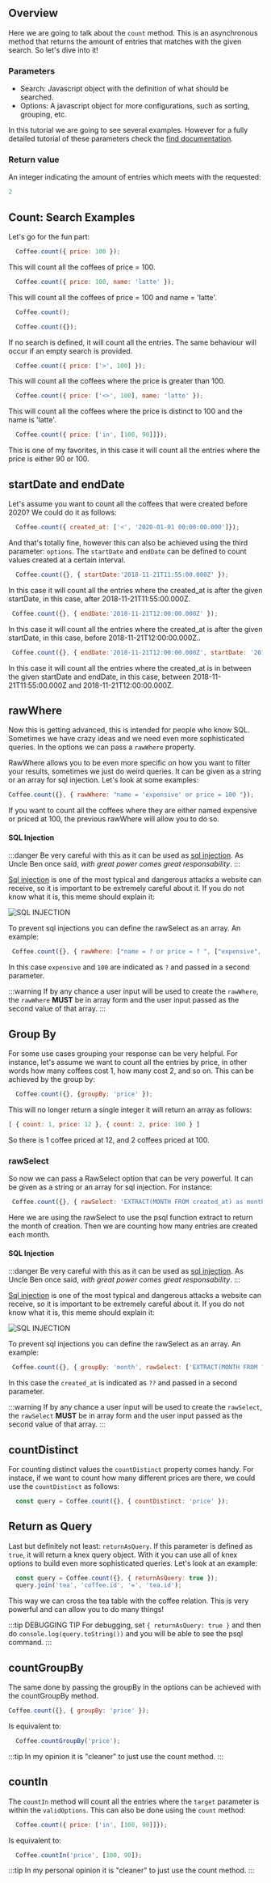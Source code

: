 ## Overview

Here we are going to talk about the `count` method. This is an asynchronous method that returns the amount of entries that matches with the given search. So let's dive into it!


### Parameters

  * Search: Javascript object with the definition of what should be searched.
  * Options: A javascript object for more configurations, such as sorting, grouping, etc.

  In this tutorial we are going to see several examples. However for a fully detailed tutorial of these parameters check the [find documentation](./find).


### Return value

An integer indicating the amount of entries which meets with the requested:

  ```javascript
  2
  ```

## Count: Search Examples  

Let's go for the fun part: 


```javascript
  Coffee.count({ price: 100 });
```

This will count all the coffees of price = 100.

```javascript
  Coffee.count({ price: 100, name: 'latte' });
```

This will count all the coffees of price = 100 and name = 'latte'.


```javascript
  Coffee.count();
```

```javascript
  Coffee.count({});
```

If no search is defined, it will count all the entries. The same behaviour will occur if an empty search is provided.



```javascript
  Coffee.count({ price: ['>', 100] });
```

This will count all the coffees where the price is greater than 100.

```javascript
  Coffee.count({ price: ['<>', 100], name: 'latte' });
```

This will count all the coffees where the price is distinct to 100 and the name is 'latte'.

```javascript
  Coffee.count({ price: ['in', [100, 90]]});
```

 This is one of my favorites, in this case it will count all the entries where the price is either 90 or 100. 

## startDate and endDate

Let's assume you want to count all the coffees that were created before 2020? We could do it as follows:

```javascript
  Coffee.count({ created_at: ['<', '2020-01-01 00:00:00.000']});
```

And that's totally fine, however this can also be achieved using the third parameter: `options`. The `startDate` and `endDate` can be defined to count values created at a certain interval.

 ```javascript
   Coffee.count({}, { startDate:'2018-11-21T11:55:00.000Z' });
 ```
 
 In this case it will count all the entries where the created_at is after the given startDate, in this case, after 2018-11-21T11:55:00.000Z.

  ```javascript
   Coffee.count({}, { endDate:'2018-11-21T12:00:00.000Z' });
 ```
 
 In this case it will count all the entries where the created_at is after the given startDate, in this case, before 2018-11-21T12:00:00.000Z..

  ```javascript
   Coffee.count({}, { endDate:'2018-11-21T12:00:00.000Z', startDate: '2018-11-21T11:55:00.000Z&' });
 ```
 
 In this case it will count all the entries where the created_at is in between the given startDate and endDate, in this case, between 2018-11-21T11:55:00.000Z and 2018-11-21T12:00:00.000Z.
 

## rawWhere

  Now this is getting advanced, this is intended for people who know SQL. Sometimes we have crazy ideas and we need even more sophisticated queries. In the options we can pass a `rawWhere` property. 

  RawWhere allows you to be even more specific on how you want to filter your results, sometimes we just do weird queries. It can be given as a string or an array for sql injection. Let's look at some examples:

   ```javascript
   Coffee.count({}, { rawWhere: "name = 'expensive' or price = 100 "});
  ```

  If you want to count all the coffees where they are either named expensive or priced at 100, the previous rawWhere will allow you to do so.

  #### SQL Injection

  :::danger
  Be very careful with this as it can be used as [sql injection](https://www.acunetix.com/websitesecurity/sql-injection/). As Uncle Ben once said, _with great power comes great responsability_. 
  :::

  [Sql injection](https://www.acunetix.com/websitesecurity/sql-injection/) is one of the most typical and dangerous attacks a website can receive, so it is important to be extremely careful about it. If you do not know what it is, this meme should explain it:

  ![SQL INJECTION](https://chinchay-docs.herokuapp.com/assets/sql-injections.png)


  To prevent sql injections you can define the rawSelect as an array. An example: 

  ```javascript
   Coffee.count({}, { rawWhere: ["name = ? or price = ? ", ["expensive", 100]] });

  ```
  In this case `expensive` and `100` are indicated as `?` and passed in a second parameter.

  :::warning
  If by any chance a user input will be used to create the `rawWhere`, the `rawWhere` **MUST** be in array form and the user input passed as the second value of that array.
  :::


  

## Group By

For some use cases grouping your response can be very helpful. For instance, let's assume we want to count all the entries by price, in other words how many coffees cost 1, how many cost 2, and so on. This can be achieved by the group by:

```javascript
  Coffee.count({}, {groupBy: 'price' });
```

This will no longer return a single integer it will return an array as follows:

```javascript
[ { count: 1, price: 12 }, { count: 2, price: 100 } ]
```

So there is 1 coffee priced at 12, and 2 coffees priced at 100.

  ### rawSelect

  So now we can pass a RawSelect option that can be very powerful. It can be given as a string or an array for sql injection. For instance:

  ```javascript
   Coffee.count({}, { rawSelect: 'EXTRACT(MONTH FROM created_at) as month', groupBy: 'month'});
  ```
  Here we are using the rawSelect to use the psql function extract to return the month of creation. Then we are counting how many entries are created each month.


  #### SQL Injection

  :::danger
  Be very careful with this as it can be used as [sql injection](https://www.acunetix.com/websitesecurity/sql-injection/). As Uncle Ben once said, _with great power comes great responsability_. 
  :::

  [Sql injection](https://www.acunetix.com/websitesecurity/sql-injection/) is one of the most typical and dangerous attacks a website can receive, so it is important to be extremely careful about it. If you do not know what it is, this meme should explain it:

  ![SQL INJECTION](https://chinchay-docs.herokuapp.com/assets/sql-injections.png)


  To prevent sql injections you can define the rawSelect as an array. An example: 

  ```javascript
   Coffee.count({}, { groupBy: 'month', rawSelect: ['EXTRACT(MONTH FROM ??) as month', ['created_at']] });

  ```
  In this case the `created_at` is indicated as `??` and passed in a second parameter.

  :::warning
  If by any chance a user input will be used to create the `rawSelect`, the `rawSelect` **MUST** be in array form and the user input passed as the second value of that array.
  :::


## countDistinct

For counting distinct values the  `countDistinct` property comes handy. For instace, if we want to count how many different prices are there, we could use the `countDistinct` as follows:

```javascript
  const query = Coffee.count({}, { countDistinct: 'price' });
```

## Return as Query

Last but definitely not least: `returnAsQuery`. If this parameter is defined as `true`, it will return a knex query object. With it you can use all of knex options to build even more sophisticated queries. Let's look at an example:

```javascript
  const query = Coffee.count({}, { returnAsQuery: true });
  query.join('tea', 'coffee.id', '=', 'tea.id');
```

This way we can cross the tea table with the coffee relation. This is very powerful and can allow you to do many things!

:::tip DEBUGGING TIP
  For debugging, set `{ returnAsQuery: true }` and then do `console.log(query.toString())` and you will be able to see the psql command. 
:::


## countGroupBy

  The same done by passing the groupBy in the options can be achieved with the countGroupBy method.

  ```javascript
  Coffee.count({}, { groupBy: 'price' });
  ```

Is equivalent to: 

  ```javascript
    Coffee.countGroupBy('price');
  ```

  :::tip
  In my opinion it is "cleaner" to just use the count method.
  :::

## countIn


  The `countIn` method will count all the entries where the `target` parameter is within the `validOptions`. This can also be done using the `count` method:

```javascript
  Coffee.count({ price: ['in', [100, 90]]});
```

Is equivalent to: 

  ```javascript
    Coffee.countIn('price', [100, 90]);
  ```

  :::tip
  In my personal opinion it is "cleaner" to just use the count method.
  :::





